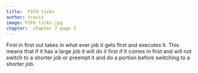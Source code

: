 ```yaml
---
title:  FIFO ticks
author: travis
image: FIFO ticks.jpg
chapter:  chapter 7 page 3
---
```

First in first out takes in what ever job it gets first and executes it. This means that if it has a large job it will do it first if it comes in first and will not switch to a shorter job or preempt it and do a portion before switching to a shorter job.
